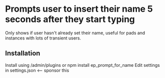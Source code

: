 # Prompts user to insert their name 5 seconds after they start typing

Only shows if user hasn't already set their name, useful for pads and instances with lots of transient users.

## Installation
Install using /admin/plugins or npm install ep_prompt_for_name
Edit settings in settings.json <-- sponsor this

